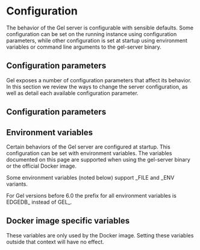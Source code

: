 # Configuration

The behavior of the Gel server is configurable with sensible defaults. Some configuration can be set on the running instance using configuration parameters, while other configuration is set at startup using environment variables or command line arguments to the gel-server binary.

## Configuration parameters

Gel exposes a number of configuration parameters that affect its behavior.  In this section we review the ways to change the server configuration, as well as detail each available configuration parameter.

## Configuration parameters

## Environment variables

Certain behaviors of the Gel server are configured at startup. This configuration can be set with environment variables. The variables documented on this page are supported when using the gel-server binary or the official Docker image.

Some environment variables (noted below) support _FILE and _ENV variants.

For Gel versions before 6.0 the prefix for all environment variables is EDGEDB_ instead of GEL_.

## Docker image specific variables

These variables are only used by the Docker image. Setting these variables outside that context will have no effect.

